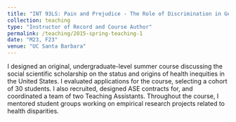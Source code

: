 ```yaml
---
title: "INT 93LS: Pain and Prejudice - The Role of Discrimination in Generating Disparities in Health "
collection: teaching
type: "Instructor of Record and Course Author"
permalink: /teaching/2015-spring-teaching-1
date: "M23, F23"
venue: "UC Santa Barbara"
---
```


I designed an original, undergraduate-level summer course discussing the social scientific scholarship on the status and origins of health inequities in the United States. I evaluated applications for the course, selecting a cohort of 30 students. I also recruited, designed ASE contracts for, and coordinated a team of two Teaching Assistants. Throughout the course, I mentored student groups working on empirical research projects related to health disparities.
